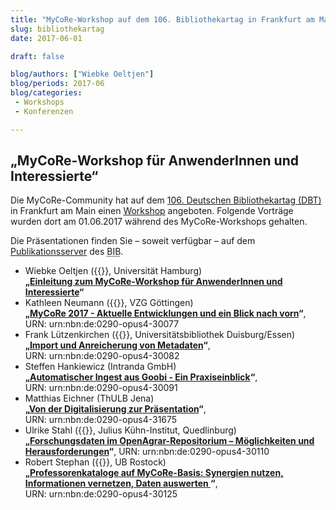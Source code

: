 ```yaml
---
title: "MyCoRe-Workshop auf dem 106. Bibliothekartag in Frankfurt am Main"
slug: bibliothekartag
date: 2017-06-01

draft: false

blog/authors: ["Wiebke Oeltjen"]
blog/periods: 2017-06
blog/categories:
 - Workshops
 - Konferenzen

---
```



  <h2>„MyCoRe-Workshop für AnwenderInnen und Interessierte“</h2>
  <p>Die MyCoRe-Community hat auf dem <a href="https://www.bibliothekartag.de/archives/2017">106. Deutschen Bibliothekartag (DBT)</a> in Frankfurt am Main einen <a href="http://www.professionalabstracts.com/dbt2017/iplanner/#/sessiondetail/63">Workshop</a> angeboten. 
  Folgende Vorträge wurden dort am 01.06.2017 während des MyCoRe-Workshops gehalten. 
  </p>
  <!--more--> 
  <p>
  Die Präsentationen finden Sie – soweit verfügbar – auf dem <a href="https://opus4.kobv.de/opus4-bib-info/solrsearch/index/search/searchtype/collection/id/16521">Publikationsserver</a> des <abbr title="Berufsverband Information Bibliothek e.V.">BIB</abbr>.
 </p>

  <ul>
    <li>Wiebke Oeltjen ({{<mcr-orcid 0000-0002-8258-5529>}}, Universität Hamburg)<br />
        <strong>„<a href="https://opus4.kobv.de/opus4-bib-info/frontdoor/index/index/docId/3006">Einleitung zum MyCoRe-Workshop für AnwenderInnen und Interessierte</a>“ </strong>
    </li>
    <li>Kathleen Neumann ({{<mcr-orcid 0000-0002-4433-1464>}}, VZG Göttingen)<br />
       <strong>„<a href="https://opus4.kobv.de/opus4-bib-info/frontdoor/index/index/docId/3007">MyCoRe 2017 - Aktuelle Entwicklungen und ein Blick nach vorn</a>“</strong>, 
       <nobr>URN: urn:nbn:de:0290-opus4-30077</nobr></li>
    <li>Frank Lützenkirchen ({{<mcr-orcid 0000-0001-5065-6970>}}, Universitätsbibliothek Duisburg/Essen)<br />
        <strong>„<a href="https://opus4.kobv.de/opus4-bib-info/frontdoor/index/index/docId/3008">Import und Anreicherung von Metadaten</a>“</strong>, 
        <nobr>URN: urn:nbn:de:0290-opus4-30082</nobr>
    </li>
    <li>Steffen Hankiewicz (Intranda GmbH)<br />
        <strong>„<a href="https://opus4.kobv.de/opus4-bib-info/frontdoor/index/index/docId/3009">Automatischer Ingest aus Goobi - Ein Praxiseinblick</a>“</strong>, 
        <nobr>URN: urn:nbn:de:0290-opus4-30091</nobr>
    </li>
    <li>Matthias Eichner (ThULB Jena)<br />
        <strong>„<a href="https://opus4.kobv.de/opus4-bib-info/frontdoor/index/index/docId/3167">Von der Digitalisierung zur Präsentation</a>“</strong>,
        <nobr>URN: urn:nbn:de:0290-opus4-31675</nobr></li>
    <li>Ulrike Stahl ({{<mcr-orcid 0000-0002-5659-910X>}}, Julius Kühn-Institut, Quedlinburg)<br />
        <strong>„<a href="https://opus4.kobv.de/opus4-bib-info/frontdoor/index/index/docId/3011">Forschungsdaten im OpenAgrar-Repositorium – Möglichkeiten und Herausforderungen</a>“</strong>,
        <nobr>URN: urn:nbn:de:0290-opus4-30110</nobr>
     </li>
    <li>Robert Stephan ({{<mcr-orcid 0000-0001-7605-7415>}}, UB Rostock)<br />
        <strong>„<a href="https://opus4.kobv.de/opus4-bib-info/frontdoor/index/index/docId/3012">Professorenkataloge auf MyCoRe-Basis: Synergien nutzen, Informationen vernetzen, Daten auswerten </a>“</strong>,
        <nobr>URN: urn:nbn:de:0290-opus4-30125</nobr> 
    </li>
  </ul>
